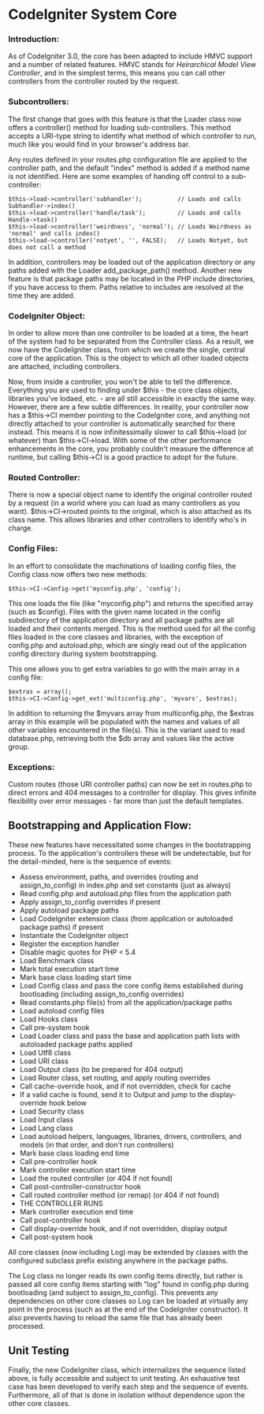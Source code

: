 # CodeIgniter System Core #

### Introduction:

As of CodeIgniter 3.0, the core has been adapted to include HMVC support
and a number of related features. HMVC stands for *Heirarchical Model
View Controller*, and in the simplest terms, this means you can call other
controllers from the controller routed by the request.

### Subcontrollers:

The first change that goes with this feature is that the Loader class now
offers a controller() method for loading sub-controllers. This method
accepts a URI-type string to identify what method of which controller to
run, much like you would find in your browser's address bar.

Any routes defined in your routes.php configuration file are applied to the
controller path, and the default "index" method is added if a method name is
not identified. Here are some examples of handing off control to a sub-controller:

	$this->load->controller('subhandler');			// Loads and calls Subhandler->index()
	$this->load->controller('handle/task');			// Loads and calls Handle->task()
	$this->load->controller('weirdness', 'normal');	// Loads Weirdness as 'normal' and calls index()
	$this->load->controller('notyet', '', FALSE);	// Loads Notyet, but does not call a method

In addition, controllers may be loaded out of the application directory or any
paths added with the Loader add_package_path() method. Another new feature is
that package paths may be located in the PHP include directories, if you have
access to them. Paths relative to includes are resolved at the time they are added.

### CodeIgniter Object:

In order to allow more than one controller to be loaded at a time, the heart of
the system had to be separated from the Controller class. As a result, we now
have the CodeIgniter class, from which we create the single, central core of
the application. This is the object to which all other loaded objects are
attached, including controllers.

Now, from inside a controller, you won't be able to tell the difference.
Everything you are used to finding under $this - the core class objects,
libraries you've lodaed, etc. - are all still accessible in exactly the
same way. However, there are a few subtle differences. In reality, your
controller now has a $this->CI member pointing to the CodeIgniter core,
and anything not directly attached to your controller is automatically
searched for there instead. This means it is now infinitessimally slower
to call $this->load (or whatever) than $this->CI->load. With some of the
other performance enhancements in the core, you probably couldn't measure
the difference at runtime, but calling $this->CI is a good practice to adopt
for the future.

### Routed Controller:

There is now a special object name to identify the original controller routed
by a request (in a world where you can load as many controllers as you want).
$this->CI->routed points to the original, which is also attached as its class
name. This allows libraries and other controllers to identify who's in charge.

### Config Files:

In an effort to consolidate the machinations of loading config files, the
Config class now offers two new methods:

	$this->CI->Config->get('myconfig.php', 'config');

This one loads the file (like "myconfig.php") and returns the specified
array (such as $config). Files with the given name located in the config
subdirectory of the application directory and all package paths are all loaded
and their contents merged. This is the method used for all the config files
loaded in the core classes and libraries, with the exception of config.php and
autoload.php, which are singly read out of the application config directory
during system bootstrapping.

This one allows you to get extra variables to go with the main array in a
config file:

	$extras = array();
	$this->CI->Config->get_ext('multiconfig.php', 'myvars', $extras);

In addition to returning the $myvars array from multiconfig.php, the $extras
array in this example will be populated with the names and values of all other
variables encountered in the file(s). This is the variant used to read
database.php, retrieving both the $db array and values like the active group.

### Exceptions:

Custom routes (those URI controller paths) can now be set in routes.php to
direct errors and 404 messages to a controller for display. This gives infinite
flexibility over error messages - far more than just the default templates.

## Bootstrapping and Application Flow:

These new features have necessitated some changes in the bootstrapping process.
To the application's controllers these will be undetectable, but for the
detail-minded, here is the sequence of events:

* Assess environment, paths, and overrides (routing and assign_to_config)
	in index.php and set constants (just as always)
* Read config.php and autoload.php files from the application path
* Apply assign_to_config overrides if present
* Apply autoload package paths
* Load CodeIgniter extension class (from application or autoloaded package
	paths) if present
* Instantiate the CodeIgniter object
* Register the exception handler
* Disable magic quotes for PHP < 5.4
* Load Benchmark class
* Mark total execution start time
* Mark base class loading start time
* Load Config class and pass the core config items established during
	bootloading (including assign_to_config overrides)
* Read constants.php file(s) from all the application/package paths
* Load autoload config files
* Load Hooks class
* Call pre-system hook
* Load Loader class and pass the base and application path lists with
	autoloaded package paths applied
* Load Utf8 class
* Load URI class
* Load Output class (to be prepared for 404 output)
* Load Router class, set routing, and apply routing overrides
* Call cache-override hook, and if not overridden, check for cache
* If a valid cache is found, send it to Output and jump to the
	display-override hook below
* Load Security class
* Load Input class
* Load Lang class
* Load autoload helpers, languages, libraries, drivers, controllers, and models
	(in that order, and don't run controllers)
* Mark base class loading end time
* Call pre-controller hook
* Mark controller execution start time
* Load the routed controller (or 404 if not found)
* Call post-controller-constructor hook
* Call routed controller method (or remap) (or 404 if not found)
* THE CONTROLLER RUNS
* Mark controller execution end time
* Call post-controller hook
* Call display-override hook, and if not overridden, display output
* Call post-system hook

All core classes (now including Log) may be extended by classes with the
configured subclass prefix existing anywhere in the package paths.

The Log class no longer reads its own config items directly, but rather is
passed all core config items starting with "log" found in config.php during
bootloading (and subject to assign_to_config). This prevents any dependencies
on other core classes so Log can be loaded at virtually any point in the
process (such as at the end of the CodeIgniter constructor). It also prevents
having to reload the same file that has already been processed.

## Unit Testing

Finally, the new CodeIgniter class, which internalizes the sequence listed
above, is fully accessible and subject to unit testing. An exhaustive test case
has been developed to verify each step and the sequence of events. Furthermore,
all of that is done in isolation without dependence upon the other core classes.

